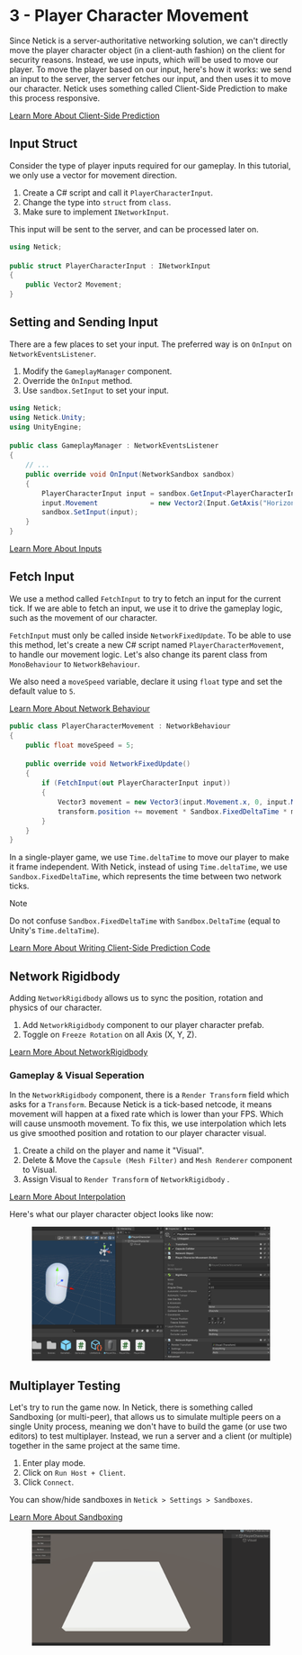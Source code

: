 # 3 - Player Character Movement

Since Netick is a server-authoritative networking solution, we can't directly move the player character object (in a client-auth fashion) on the client for security reasons. Instead, we use inputs, which will be used to move our player. To move the player based on our input, here's how it works: we send an input to the server, the server fetches our input, and then uses it to move our character. Netick uses something called Client-Side Prediction to make this process responsive.

[Learn More About Client-Side Prediction](../understanding-client-side-prediction/understanding-client-side-prediction.md)

## Input Struct
Consider the type of player inputs required for our gameplay. In this tutorial, we only use a vector for movement direction.

1. Create a C# script and call it `PlayerCharacterInput`.
2. Change the type into `struct` from `class`.
3. Make sure to implement `INetworkInput`.

This input will be sent to the server, and can be processed later on.

```cs
using Netick;

public struct PlayerCharacterInput : INetworkInput
{
    public Vector2 Movement;    
}
```

## Setting and Sending Input
There are a few places to set your input. The preferred way is on `OnInput` on `NetworkEventsListener`.

1. Modify the `GameplayManager` component.
2. Override the `OnInput` method.
3. Use `sandbox.SetInput` to set your input.

```cs
using Netick;
using Netick.Unity;
using UnityEngine;

public class GameplayManager : NetworkEventsListener
{
    // ...   
    public override void OnInput(NetworkSandbox sandbox)
    {
        PlayerCharacterInput input = sandbox.GetInput<PlayerCharacterInput>();
        input.Movement             = new Vector2(Input.GetAxis("Horizontal"), Input.GetAxis("Vertical"));
        sandbox.SetInput(input);
    }
}

```

[Learn More About Inputs](../understanding-client-side-prediction/writing-client-side-prediction-code.md)

## Fetch Input

We use a method called `FetchInput` to try to fetch an input for the current tick. If we are able to fetch an input, we use it to drive the gameplay logic, such as the movement of our character. 

`FetchInput` must only be called inside `NetworkFixedUpdate`. To be able to use this method, let's create a new C# script named `PlayerCharacterMovement`, to handle our movement logic. Let's also change its parent class from `MonoBehaviour` to `NetworkBehaviour`.

We also need a `moveSpeed` variable, declare it using `float` type and set the default value to `5`.

[Learn More About Network Behaviour](../core-concepts.md#network-behaviour)

```cs
public class PlayerCharacterMovement : NetworkBehaviour
{
    public float moveSpeed = 5;

    public override void NetworkFixedUpdate()
    {
        if (FetchInput(out PlayerCharacterInput input))
        {
            Vector3 movement = new Vector3(input.Movement.x, 0, input.Movement.y);
            transform.position += movement * Sandbox.FixedDeltaTime * moveSpeed;
        }
    }
}
```

In a single-player game, we use `Time.deltaTime` to move our player to make it frame independent. With Netick, instead of using `Time.deltaTime`, we use `Sandbox.FixedDeltaTime`, which represents the time between two network ticks.

> [!Note]
> Do not confuse `Sandbox.FixedDeltaTime` with `Sandbox.DeltaTime` (equal to Unity's `Time.deltaTime`). 


[Learn More About Writing Client-Side Prediction Code](../understanding-client-side-prediction/writing-client-side-prediction-code.md)

## Network Rigidbody
Adding `NetworkRigidbody` allows us to sync the position, rotation and physics of our character.

1. Add `NetworkRigidbody` component to our player character prefab.
2. Toggle on `Freeze Rotation` on all Axis (X, Y, Z).

[Learn More About NetworkRigidbody](../built-in-components/networkrigidbody.md)

### Gameplay & Visual Seperation
In the `NetworkRigidbody` component, there is a `Render Transform` field which asks for a `Transform`.
Because Netick is a tick-based netcode, it means movement will happen at a fixed rate which is lower than your FPS. Which will cause unsmooth movement. To fix this, we use interpolation which lets us give smoothed position and rotation to our player character visual.

1. Create a child on the player and name it "Visual".
2. Delete & Move the `Capsule (Mesh Filter)` and `Mesh Renderer` component to Visual.
3. Assign Visual to `Render Transform` of `NetworkRigidbody` .

[Learn More About Interpolation](../interpolation.md)

Here's what our player character object looks like now:

<figure><img src="../../images/getting-started/103-player-character.png" alt=""><figcaption></figcaption></figure>

## Multiplayer Testing
Let's try to run the game now. In Netick, there is something called Sandboxing (or multi-peer), that allows us to simulate multiple peers on a single Unity process, meaning we don't have to build the game (or use two editors) to test multiplayer. Instead, we run a server and a client (or multiple) together in the same project at the same time.

1. Enter play mode.
2. Click on `Run Host + Client`.
3. Click `Connect`.

You can show/hide sandboxes in `Netick > Settings > Sandboxes`.

[Learn More About Sandboxing](../sandboxing.md)

<figure><img src="../../images/getting-started/103-multipeer.gif" alt=""><figcaption></figcaption></figure>